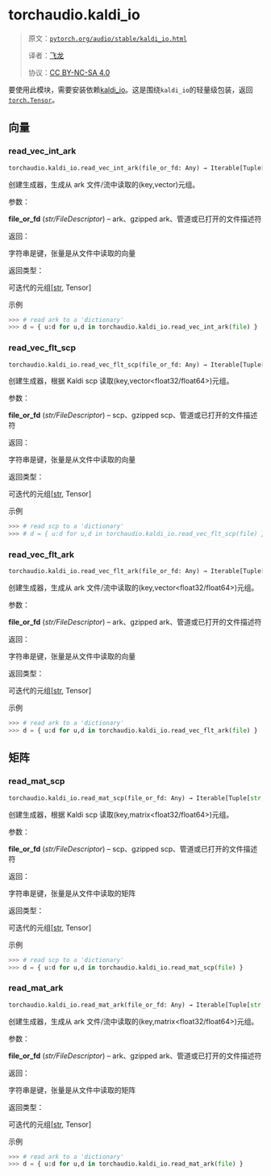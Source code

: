 # torchaudio.kaldi_io

> 原文：[`pytorch.org/audio/stable/kaldi_io.html`](https://pytorch.org/audio/stable/kaldi_io.html)
>
> 译者：[飞龙](https://github.com/wizardforcel)
>
> 协议：[CC BY-NC-SA 4.0](http://creativecommons.org/licenses/by-nc-sa/4.0/)


要使用此模块，需要安装依赖[kaldi_io](https://github.com/vesis84/kaldi-io-for-python)。这是围绕`kaldi_io`的轻量级包装，返回[`torch.Tensor`](https://pytorch.org/docs/stable/tensors.html#torch.Tensor "(在 PyTorch v2.1 中)")。

## 向量

### read_vec_int_ark

```py
torchaudio.kaldi_io.read_vec_int_ark(file_or_fd: Any) → Iterable[Tuple[str, Tensor]]
```

创建生成器，生成从 ark 文件/流中读取的(key,vector<int>)元组。

参数：

**file_or_fd** (*str/FileDescriptor*) – ark、gzipped ark、管道或已打开的文件描述符

返回：

字符串是键，张量是从文件中读取的向量

返回类型：

可迭代的元组[[str](https://docs.python.org/3/library/stdtypes.html#str "(在 Python v3.12 中)"), Tensor]

示例

```py
>>> # read ark to a 'dictionary'
>>> d = { u:d for u,d in torchaudio.kaldi_io.read_vec_int_ark(file) } 
```

### read_vec_flt_scp

```py
torchaudio.kaldi_io.read_vec_flt_scp(file_or_fd: Any) → Iterable[Tuple[str, Tensor]]
```

创建生成器，根据 Kaldi scp 读取(key,vector<float32/float64>)元组。

参数：

**file_or_fd** (*str/FileDescriptor*) – scp、gzipped scp、管道或已打开的文件描述符

返回：

字符串是键，张量是从文件中读取的向量

返回类型：

可迭代的元组[[str](https://docs.python.org/3/library/stdtypes.html#str "(在 Python v3.12 中)"), Tensor]

示例

```py
>>> # read scp to a 'dictionary'
>>> # d = { u:d for u,d in torchaudio.kaldi_io.read_vec_flt_scp(file) } 
```

### read_vec_flt_ark

```py
torchaudio.kaldi_io.read_vec_flt_ark(file_or_fd: Any) → Iterable[Tuple[str, Tensor]]
```

创建生成器，生成从 ark 文件/流中读取的(key,vector<float32/float64>)元组。

参数：

**file_or_fd** (*str/FileDescriptor*) – ark、gzipped ark、管道或已打开的文件描述符

返回：

字符串是键，张量是从文件中读取的向量

返回类型：

可迭代的元组[[str](https://docs.python.org/3/library/stdtypes.html#str "(在 Python v3.12 中)"), Tensor]

示例

```py
>>> # read ark to a 'dictionary'
>>> d = { u:d for u,d in torchaudio.kaldi_io.read_vec_flt_ark(file) } 
```

## 矩阵

### read_mat_scp

```py
torchaudio.kaldi_io.read_mat_scp(file_or_fd: Any) → Iterable[Tuple[str, Tensor]]
```

创建生成器，根据 Kaldi scp 读取(key,matrix<float32/float64>)元组。

参数：

**file_or_fd** (*str/FileDescriptor*) – scp、gzipped scp、管道或已打开的文件描述符

返回：

字符串是键，张量是从文件中读取的矩阵

返回类型：

可迭代的元组[[str](https://docs.python.org/3/library/stdtypes.html#str "(在 Python v3.12 中)"), Tensor]

示例

```py
>>> # read scp to a 'dictionary'
>>> d = { u:d for u,d in torchaudio.kaldi_io.read_mat_scp(file) } 
```

### read_mat_ark

```py
torchaudio.kaldi_io.read_mat_ark(file_or_fd: Any) → Iterable[Tuple[str, Tensor]]
```

创建生成器，生成从 ark 文件/流中读取的(key,matrix<float32/float64>)元组。

参数：

**file_or_fd** (*str/FileDescriptor*) – ark、gzipped ark、管道或已打开的文件描述符

返回：

字符串是键，张量是从文件中读取的矩阵

返回类型：

可迭代的元组[[str](https://docs.python.org/3/library/stdtypes.html#str "(在 Python v3.12 中)"), Tensor]

示例

```py
>>> # read ark to a 'dictionary'
>>> d = { u:d for u,d in torchaudio.kaldi_io.read_mat_ark(file) } 
```
